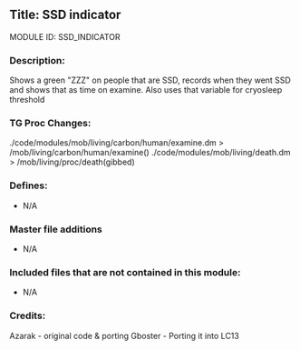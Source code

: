 ## Title: SSD indicator

MODULE ID: SSD_INDICATOR

### Description:

Shows a green "ZZZ" on people that are SSD, records when they went SSD and shows that as time on examine. Also uses that variable for cryosleep threshold

### TG Proc Changes:

 ./code/modules/mob/living/carbon/human/examine.dm > /mob/living/carbon/human/examine()
 ./code/modules/mob/living/death.dm > /mob/living/proc/death(gibbed)

### Defines:

 - N/A

### Master file additions

- N/A

### Included files that are not contained in this module:

- N/A

### Credits:
Azarak - original code & porting
Gboster - Porting it into LC13

